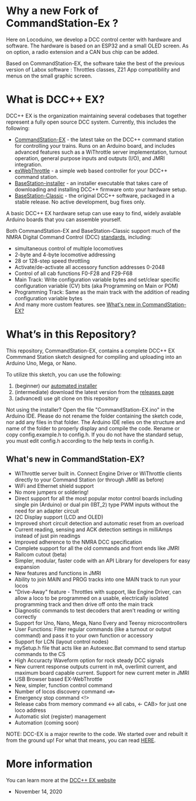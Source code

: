 # Why a new Fork of CommandStation-Ex ?

Here on Locoduino, we develop a DCC control center with hardware and software. The hardware is based on an ESP32 and a small OLED screen. As on option, a radio extension and a CAN bus chip can be added.

Based on CommandStation-EX, the software take the best of the previous version of Labox software : Throttles classes, Z21 App compatibility and menus on the small graphic screen.

# What is DCC++ EX?
DCC++ EX is the organization maintaining several codebases that together represent a fully open source DCC system. Currently, this includes the following:

* [CommandStation-EX](https://github.com/DCC-EX/CommandStation-EX/releases) - the latest take on the DCC++ command station for controlling your trains. Runs on an Arduino board, and includes advanced features such as a WiThrottle server implementation, turnout operation, general purpose inputs and outputs (I/O), and JMRI integration.
* [exWebThrottle](https://github.com/DCC-EX/exWebThrottle) - a simple web based controller for your DCC++ command station.
* [BaseStation-installer](https://github.com/DCC-EX/BaseStation-Installer) - an installer executable that takes care of downloading and installing DCC++ firmware onto your hardware setup.
* [BaseStation-Classic](https://github.com/DCC-EX/BaseStation-Classic) - the original DCC++ software, packaged in a stable release. No active development, bug fixes only.

A basic DCC++ EX hardware setup can use easy to find, widely avalable Arduino boards that you can assemble yourself.

Both CommandStation-EX and BaseStation-Classic support much of the NMRA Digital Command Control (DCC) [standards](http://www.nmra.org/dcc-working-group "NMRA DCC Working Group"), including:

* simultaneous control of multiple locomotives
* 2-byte and 4-byte locomotive addressing
* 28 or 128-step speed throttling
* Activate/de-activate all accessory function addresses 0-2048
* Control of all cab functions F0-F28 and F29-F68
* Main Track: Write configuration variable bytes and set/clear specific configuration variable (CV) bits (aka Programming on Main or POM)
* Programming Track: Same as the main track with the addition of reading configuration variable bytes
* And many more custom features. see [What's new in CommandStation-EX?](#whats-new-in-commandstation-ex)


# What’s in this Repository?

This repository, CommandStation-EX, contains a complete DCC++ EX Commmand Station sketch designed for compiling and uploading into an Arduino Uno, Mega, or Nano.

To utilize this sketch, you can use the following: 

1. (beginner) our [automated installer](https://github.com/DCC-EX/BaseStation-Installer)
2. (intermediate) download the latest version from the [releases page](https://github.com/DCC-EX/CommandStation-EX/releases)
3. (advanced) use git clone on this repository 

Not using the installer? Open the file "CommandStation-EX.ino" in the
Arduino IDE. Please do not rename the folder containing the sketch
code, nor add any files in that folder. The Arduino IDE relies on the
structure and name of the folder to properly display and compile the
code. Rename or copy config.example.h to config.h. If you do not have 
the standard setup, you must edit config.h according to the help texts 
in config.h.

## What's new in CommandStation-EX?

* WiThrottle server built in. Connect Engine Driver or WiThrottle clients directly to your Command Station (or through JMRI as before)
* WiFi and Ethernet shield support
* No more jumpers or soldering!
* Direct support for all the most popular motor control boards including single pin (Arduino) or dual pin (IBT_2) type PWM inputs without the need for an adapter circuit
* I2C Display support (LCD and OLED)
* Improved short circuit detection and automatic reset from an overload
* Current reading, sensing and ACK detection settings in milliAmps instead of just pin readings
* Improved adherence to the NMRA DCC specification
* Complete support for all the old commands and front ends like JMRI
* Railcom cutout (beta)
* Simpler, modular, faster code with an API Library for developers for easy expansion
* New features and functions in JMRI
* Ability to join MAIN and PROG tracks into one MAIN track to run your locos
* "Drive-Away" feature - Throttles with support, like Engine Driver, can allow a loco to be programmed on a usable, electrically isolated programming track and then drive off onto the main track
* Diagnostic commands to test decoders that aren't reading or writing correctly
* Support for Uno, Nano, Mega, Nano Every and Teensy microcontrollers
* User Functions: Filter regular commands (like a turnout or output command) and pass it to your own function or accessory
* Support for LCN (layout control nodes)
* mySetup.h file that acts like an Autoexec.Bat command to send startup commands to the CS
* High Accuracty Waveform option for rock steady DCC signals
* New current response outputs current in mA, overlimit current, and maximum board capable current. Support for new current meter in JMRI
* USB Browser based EX-WebThrottle
* New, simpler, function control command
* Number of locos discovery command `<#>`
* Emergency stop command <!>
* Release cabs from memory command <-> all cabs, <- CAB> for just one loco address
* Automatic slot (register) management 
* Automation (coming soon)

NOTE: DCC-EX is a major rewrite to the code. We started over and rebuilt it from the ground up! For what that means, you can read [HERE](https://dcc-ex.com/about/rewrite.html).

# More information
You can learn more at the [DCC++ EX website](https://dcc-ex.com/)

- November 14, 2020

